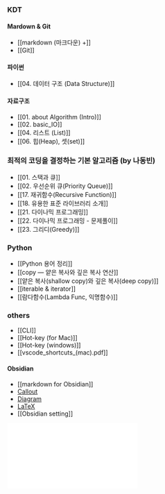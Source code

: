 
### KDT
#### Mardown & Git
- [[markdown (마크다운) +]]
- [[Git]]

#### 파이썬
- [[04. 데이터 구조 (Data Structure)]]

#### 자료구조
- [[01. about Algorithm (Intro)]]
- [[02. basic_IO]]
- [[04. 리스트 (List)]]
- [[06. 힙(Heap), 셋(set)]]

### 최적의 코딩을 결정하는 기본 알고리즘 (by 나동빈)
- [[01. 스택과 큐]]
- [[02. 우선순위 큐(Priority Queue)]]
- [[17. 재귀함수(Recursive Function)]]
- [[18. 유용한 표준 라이브러리 소개]]
- [[21. 다이나믹 프로그래밍]]
- [[22. 다이나믹 프로그래밍 - 문제풀이]]
- [[23. 그리디(Greedy)]]

### Python
- [[Python 용어 정리]]
- [[copy — 얕은 복사와 깊은 복사 연산]]
- [[얕은 복사(shallow copy)와 깊은 복사(deep copy)]]
- [[iterable & iterator]]
- [[람다함수(Lambda Func, 익명함수)]]

### others
- [[CLI]]
- [[Hot-key (for Mac)]]
- [[Hot-key (windows)]]
- [[vscode_shortcuts_(mac).pdf]] 

#### Obsidian
- [[markdown for Obsidian]]
- [Callout](others/obsidian/Callout.md)
- [Diagram](others/obsidian/Diagram.md)
- [LaTeX](others/obsidian/LaTeX.md)
- [[Obsidian setting]]


![더 공부해 볼 주제](더%20공부해%20볼%20주제.md)





